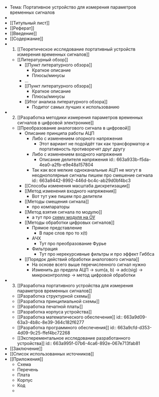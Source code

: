 - Тема: Портативное устройство для измерения параметров временных сигналов
-
- [[Титульный лист]]
- [[Реферат]]
- [[Введение]]
- [[Содержание]]
- 1. [[Теоретическое исследование портативный устройств измерения временных сигналов]]
	- [[Литературный обзор]]
		- [[Пункт литературного обзора]]
			- Краткое описание
			- Плюсы/минусы
		- ...
		- [[Пункт литературного обзора]]
			- Краткое описание
			- Плюсы/минусы
		- [[Итог анализа литературного обзора]]
			- Подитог самых лучших к использованию
- 2. [[Разработка методики измерения параметров временных сигналов в цифровой электронике]]
	- [[Преобразование аналогового сигнала в цифровой]]
		- Описание принципа работы АЦП
			- Либо с изменением опорного напряжения
				- Этот вариант не подойдёт так как трансформатор и портативность противоречят друг другу
			- Либо с изменением входного напряжения
				- Описание делителя напряжения
				  id:: 663a933b-f5da-4ea0-a2fb-e9e48a157804
			- Так как все мелкие одноканальные АЦП не могут в неоднополярные сигналы пишем про смешение сигнала
			  id:: 663a9442-8992-446d-bc4c-ab29d0bf4bc3
		- [[Способы изменения масштаба дискретизации]]
		- [[Метод изменения входного напряжения]]
			- Вот тут уже пишем про делители
		- [[Методы смещения сигнала]]
			- про компараторы
		- [[Метод взятия сигнала по модулю]]
			- а тут про [схему модуля на ОУ](https://habr.com/ru/companies/ruvds/articles/652325/#:~:text=%D0%9D%D0%B0%D1%85%D0%BE%D0%B6%D0%B4%D0%B5%D0%BD%D0%B8%D0%B5%20%D0%B0%D0%B1%D1%81%D0%BE%D0%BB%D1%8E%D1%82%D0%BD%D0%BE%D0%B3%D0%BE%20%D0%B7%D0%BD%D0%B0%D1%87%D0%B5%D0%BD%D0%B8%D1%8F%20%D0%BD%D0%B0%D0%BF%D1%80%D1%8F%D0%B6%D0%B5%D0%BD%D0%B8%D1%8F%20%D1%81%D0%B8%D0%B3%D0%BD%D0%B0%D0%BB%D0%B0)
		- [[Методы обработки цифровых сигналов]]
			- Прямое представление
				- В паре слов про то x(t)
			- АЧХ
				- Тут про преобразование Фурье
			- Фильтрация
				- Тут про нерекурсивные фильтры и про эффект Гиббса
		- [[Порядок действий обработки аналогового сигнала]]
			- На основе всего выше перечисленного сигнал нужно
			- Изменить до предела АЦП -> sum(a, b) -> adc(sig) -> микроконтроллер -> метод цифровой обработки
- 3. [[Разработка портативного устройства для измерения параметров временных сигналов]]
	- [[Разработка структурной схемы]]
	- [[Разработка принципиальной схемы]]
	- [[Разработка печатной платы]]
	- [[Разработка корпуса устройства]]
	- [[Разработка математического обеспечения]]
	  id:: 663a9d09-63a3-4b8c-8e39-364c182f6277
	- [[Разработка программного обеспечения]]
	  id:: 663a9cfd-d353-4d09-9c25-ffef4bc72268
	- [[Эксперементальное исследование разработанного устройства]]
	  id:: 663a995f-07b6-4ca6-892e-067e713fab81
- [[Заключение]]
- [[Список использованных источников]]
- [[Приложения]]
	- Схема
	- Перечень
	- Плата
	- Корпус
	- Код
	-